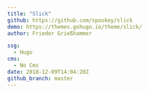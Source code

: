 ```yaml
---
title: "Slick"
github: https://github.com/spookey/slick
demo: https://themes.gohugo.io/theme/slick/
author: Frieder Grießhammer

ssg:
  - Hugo
cms:
  - No Cms
date: 2018-12-09T14:04:20Z
github_branch: master
---
```


